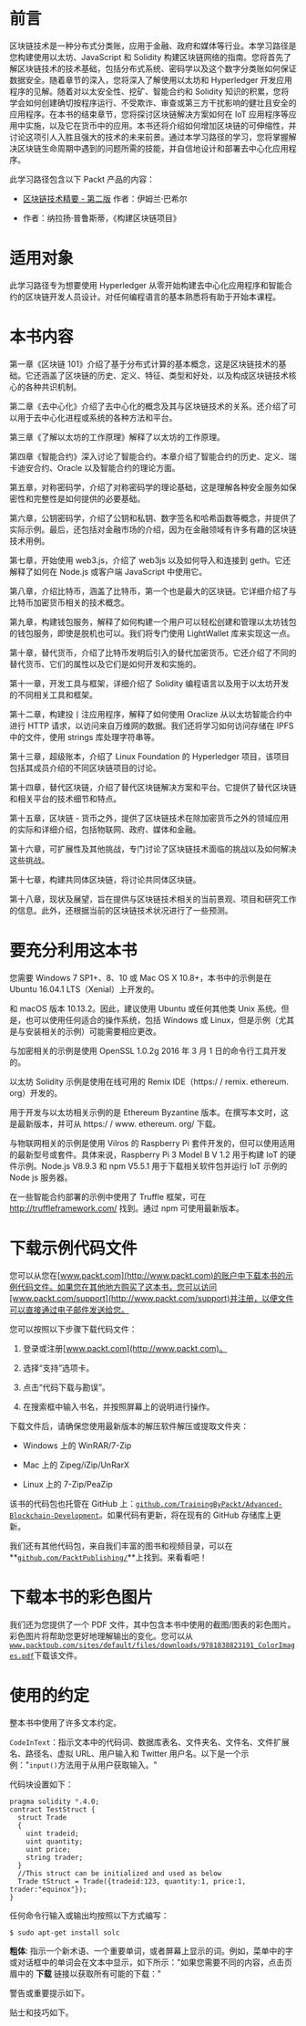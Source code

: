 # 前言

区块链技术是一种分布式分类账，应用于金融、政府和媒体等行业。本学习路径是您构建使用以太坊、JavaScript 和 Solidity 构建区块链网络的指南。您将首先了解区块链技术的技术基础，包括分布式系统、密码学以及这个数字分类账如何保证数据安全。随着章节的深入，您将深入了解使用以太坊和 Hyperledger 开发应用程序的见解。随着对以太安全性、挖矿、智能合约和 Solidity 知识的积累，您将学会如何创建确切按程序运行、不受欺诈、审查或第三方干扰影响的健壮且安全的应用程序。在本书的结束章节，您将探讨区块链解决方案如何在 IoT 应用程序等应用中实施，以及它在货币中的应用。本书还将介绍如何增加区块链的可伸缩性，并讨论这项引人入胜且强大的技术的未来前景。通过本学习路径的学习，您将掌握解决区块链生命周期中遇到的问题所需的技能，并自信地设计和部署去中心化应用程序。

此学习路径包含以下 Packt 产品的内容：

+   [区块链技术精要 - 第二版](https://www.example.org) 作者：伊姆兰·巴希尔

+   作者：纳拉扬·普鲁斯蒂，《构建区块链项目》

# 适用对象

此学习路径专为想要使用 Hyperledger 从零开始构建去中心化应用程序和智能合约的区块链开发人员设计。对任何编程语言的基本熟悉将有助于开始本课程。

# 本书内容

第一章《区块链 101》介绍了基于分布式计算的基本概念，这是区块链技术的基础。它还涵盖了区块链的历史、定义、特征、类型和好处，以及构成区块链技术核心的各种共识机制。

第二章《去中心化》介绍了去中心化的概念及其与区块链技术的关系。还介绍了可以用于去中心化进程或系统的各种方法和平台。

第三章《了解以太坊的工作原理》解释了以太坊的工作原理。

第四章《智能合约》深入讨论了智能合约。本章介绍了智能合约的历史、定义、瑞卡迪安合约、Oracle 以及智能合约的理论方面。

第五章，对称密码学，介绍了对称密码学的理论基础，这是理解各种安全服务如保密性和完整性是如何提供的必要基础。

第六章，公钥密码学，介绍了公钥和私钥、数字签名和哈希函数等概念，并提供了实际示例。最后，还包括对金融市场的介绍，因为在金融领域有许多有趣的区块链技术用例。

第七章，开始使用 web3.js，介绍了 web3js 以及如何导入和连接到 geth。它还解释了如何在 Node.js 或客户端 JavaScript 中使用它。

第八章，介绍比特币，涵盖了比特币，第一个也是最大的区块链。它详细介绍了与比特币加密货币相关的技术概念。

第九章，构建钱包服务，解释了如何构建一个用户可以轻松创建和管理以太坊钱包的钱包服务，即使是脱机也可以。我们将专门使用 LightWallet 库来实现这一点。

第十章，替代货币，介绍了比特币发明后引入的替代加密货币。它还介绍了不同的替代货币、它们的属性以及它们是如何开发和实施的。

第十一章，开发工具与框架，详细介绍了 Solidity 编程语言以及用于以太坊开发的不同相关工具和框架。

第十二章，构建投丨注应用程序，解释了如何使用 Oraclize 从以太坊智能合约中进行 HTTP 请求，以访问来自万维网的数据。我们还将学习如何访问存储在 IPFS 中的文件，使用 strings 库处理字符串等。

第十三章，超级账本，介绍了 Linux Foundation 的 Hyperledger 项目，该项目包括其成员介绍的不同区块链项目的讨论。

第十四章，替代区块链，介绍了替代区块链解决方案和平台。它提供了替代区块链和相关平台的技术细节和特点。

第十五章，区块链 - 货币之外，提供了区块链技术在除加密货币之外的领域应用的实际和详细介绍，包括物联网、政府、媒体和金融。

第十六章，可扩展性及其他挑战，专门讨论了区块链技术面临的挑战以及如何解决这些挑战。

第十七章，构建共同体区块链，将讨论共同体区块链。

第十八章，现状及展望，旨在提供与区块链技术相关的当前景观、项目和研究工作的信息。此外，还根据当前的区块链技术状况进行了一些预测。

# 要充分利用这本书

您需要 Windows 7 SP1+、8、10 或 Mac OS X 10.8+，本书中的示例是在 Ubuntu 16.04.1 LTS（Xenial）上开发的。

和 macOS 版本 10.13.2。因此，建议使用 Ubuntu 或任何其他类 Unix 系统。但是，也可以使用任何适合的操作系统，包括 Windows 或 Linux，但是示例（尤其是与安装相关的示例）可能需要相应更改。

与加密相关的示例是使用 OpenSSL 1.0.2g 2016 年 3 月 1 日的命令行工具开发的。

以太坊 Solidity 示例是使用在线可用的 Remix IDE（https:/ / remix. ethereum. org）开发的。

用于开发与以太坊相关示例的是 Ethereum Byzantine 版本。在撰写本文时，这是最新版本，并可从 https:/ / www. ethereum. org/ 下载。

与物联网相关的示例是使用 Vilros 的 Raspberry Pi 套件开发的，但可以使用适用的最新型号或套件。具体来说，Raspberry Pi 3 Model B V 1.2 用于构建 IoT 的硬件示例。Node.js V8.9.3 和 npm V5.5.1 用于下载相关软件包并运行 IoT 示例的 Node js 服务器。

在一些智能合约部署的示例中使用了 Truffle 框架，可在 http://truffleframework.com/ 找到。通过 npm 可使用最新版本。

# 下载示例代码文件

您可以从您在[www.packt.com](http://www.packt.com)的账户中下载本书的示例代码文件。如果您在其他地方购买了这本书，您可以访问[www.packt.com/support](http://www.packt.com/support)并注册，以便文件可以直接通过电子邮件发送给您。

您可以按照以下步骤下载代码文件：

1.  登录或注册[www.packt.com](http://www.packt.com)。

1.  选择“支持”选项卡。

1.  点击“代码下载与勘误”。

1.  在搜索框中输入书名，并按照屏幕上的说明进行操作。

下载文件后，请确保您使用最新版本的解压软件解压或提取文件夹：

+   Windows 上的 WinRAR/7-Zip

+   Mac 上的 Zipeg/iZip/UnRarX

+   Linux 上的 7-Zip/PeaZip

该书的代码包也托管在 GitHub 上：[`github.com/TrainingByPackt/Advanced-Blockchain-Development`](https://github.com/TrainingByPackt/Advanced-Blockchain-Development)。如果代码有更新，将在现有的 GitHub 存储库上更新。

我们还有其他代码包，来自我们丰富的图书和视频目录，可以在**[`github.com/PacktPublishing/`](https://github.com/PacktPublishing/)**上找到。来看看吧！

# 下载本书的彩色图片

我们还为您提供了一个 PDF 文件，其中包含本书中使用的截图/图表的彩色图片。彩色图片将帮助您更好地理解输出的变化。您可以从[`www.packtpub.com/sites/default/files/downloads/9781838823191_ColorImages.pdf`](https://www.packtpub.com/sites/default/files/downloads/9781838823191_ColorImages.pdf)下载该文件。

# 使用的约定

整本书中使用了许多文本约定。

`CodeInText`：指示文本中的代码词、数据库表名、文件夹名、文件名、文件扩展名、路径名、虚拟 URL、用户输入和 Twitter 用户名。以下是一个示例："`input()`方法用于从用户获取输入。"

代码块设置如下：

```
pragma solidity ⁰.4.0;
contract TestStruct {
  struct Trade
  {
    uint tradeid;
    uint quantity;
    uint price;
    string trader;
  }
  //This struct can be initialized and used as below
  Trade tStruct = Trade({tradeid:123, quantity:1, price:1,
trader:"equinox"});
}

```

任何命令行输入或输出均按照以下方式编写：

```
$ sudo apt-get install solc
```

**粗体**: 指示一个新术语、一个重要单词，或者屏幕上显示的词。例如，菜单中的字或对话框中的单词会在文本中显示，如下所示："如果您需要不同的内容，点击页眉中的 **下载** 链接以获取所有可能的下载："

警告或重要提示如下。

贴士和技巧如下。
